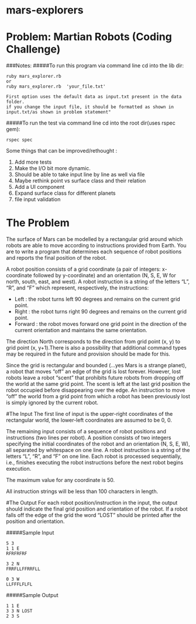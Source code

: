 # mars-explorers
# Problem: Martian Robots (Coding Challenge)

###Notes:
#####To run this program via command line cd into the lib dir:
```
ruby mars_explorer.rb
or
ruby mars_explorer.rb  'your_file.txt'

First option uses the default data as input.txt present in the data folder.
if you change the input file, it should be formatted as shown in input.txt/as shown in problem statement"
```
#####To run the test via command line cd into the root dir(uses rspec gem):
```
rspec spec
```
Some things that can be improved/rethought :

1. Add more tests
2. Make the I/O bit more dynamic.
3. Should be able to take input line by line as well via file
4. Maybe rethink point vs surface class and their relation
5. Add a UI component
6. Expand surface class for different planets
7. file input validation


# The Problem

The surface of Mars can be modelled by a rectangular grid around which robots are able to move according to instructions provided from Earth. You are to write a program that determines each sequence of robot positions and reports the final position of the robot.

A robot position consists of a grid coordinate (a pair of integers: x-coordinate followed by y-coordinate) and an orientation (N, S, E, W for north, south, east, and west). A robot instruction is a string of the letters “L”, “R”, and “F” which represent, respectively, the instructions:

- Left : the robot turns left 90 degrees and remains on the current grid point.
- Right : the robot turns right 90 degrees and remains on the current grid point.
- Forward : the robot moves forward one grid point in the direction of the current orientation and maintains the same orientation.

The direction North corresponds to the direction from grid point (x, y) to grid point (x, y+1).There is also a possibility that additional command types may be required in the future and provision should be made for this.

Since the grid is rectangular and bounded (…yes Mars is a strange planet), a robot that moves “off” an edge of the grid is lost forever. However, lost robots leave a robot “scent” that prohibits future robots from dropping off the world at the same grid point. The scent is left at the last grid position the robot occupied before disappearing over the edge. An instruction to move “off” the world from a grid point from which a robot has been previously lost is simply ignored by the current robot.

#The Input
The first line of input is the upper-right coordinates of the rectangular world, the lower-left
coordinates are assumed to be 0, 0.

The remaining input consists of a sequence of robot positions and instructions (two lines per robot). A position consists of two integers specifying the initial coordinates of the robot and an orientation (N, S, E, W), all separated by whitespace on one line. A robot instruction is a string of the letters “L”, “R”, and “F” on one line. Each robot is processed sequentially, i.e., finishes executing the robot instructions before the next robot begins execution.

The maximum value for any coordinate is 50.

All instruction strings will be less than 100 characters in length.

#The Output
For each robot position/instruction in the input, the output should indicate the final grid position and orientation of the robot. If a robot falls off the edge of the grid the word “LOST” should be printed after the position and orientation.

#####Sample Input
```
5 3
1 1 E 
RFRFRFRF

3 2 N 
FRRFLLFFRRFLL

0 3 W
LLFFFLFLFL
```
#####Sample Output
```
1 1 E
3 3 N LOST
2 3 S
```

